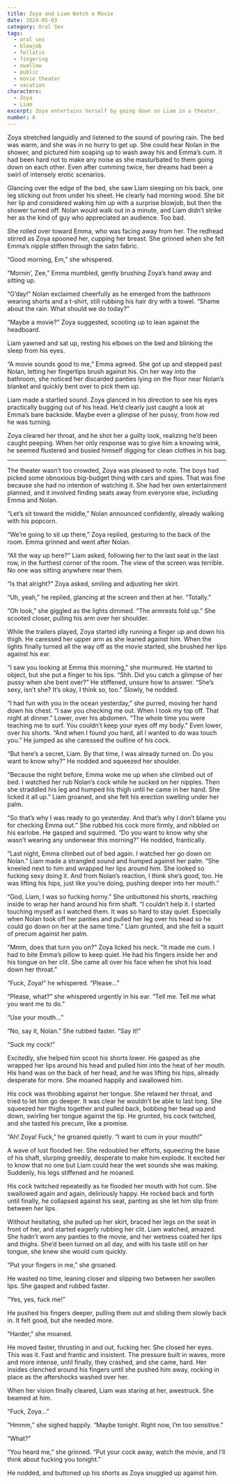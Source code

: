 ```yaml
---
title: Zoya and Liam Watch a Movie
date: 2024-05-03
category: Oral Sex
tags:
  - oral sex
  - blowjob
  - fellatio
  - fingering
  - swallow
  - public
  - movie theater
  - vacation
characters:
  - Zoya
  - Liam
excerpt: Zoya entertains herself by going down on Liam in a theater.
number: 6
---
```


Zoya stretched languidly and listened to the sound of pouring rain. The bed was warm, and she was in no hurry to get up. She could hear Nolan in the shower, and pictured him soaping up to wash away his and Emma’s cum. It had been hard not to make any noise as she masturbated to them going down on each other. Even after cumming twice, her dreams had been a swirl of intensely erotic scenarios.

Glancing over the edge of the bed, she saw Liam sleeping on his back, one leg sticking out from under his sheet. He clearly had morning wood. She bit her lip and considered waking him up with a surprise blowjob, but then the shower turned off. Nolan would walk out in a minute, and Liam didn’t strike her as the kind of guy who appreciated an audience. Too bad.

She rolled over toward Emma, who was facing away from her. The redhead stirred as Zoya spooned her, cupping her breast. She grinned when she felt Emma’s nipple stiffen through the satin fabric.

“Good morning, Em,” she whispered.

“Mornin’, Zee,” Emma mumbled, gently brushing Zoya’s hand away and sitting up.

“G’day!” Nolan exclaimed cheerfully as he emerged from the bathroom wearing shorts and a t-shirt, still rubbing his hair dry with a towel. “Shame about the rain. What should we do today?”

“Maybe a movie?” Zoya suggested, scooting up to lean against the headboard.

Liam yawned and sat up, resting his elbows on the bed and blinking the sleep from his eyes.

“A movie sounds good to me,” Emma agreed. She got up and stepped past Nolan, letting her fingertips brush against his. On her way into the bathroom, she noticed her discarded panties lying on the floor near Nolan’s blanket and quickly bent over to pick them up.

Liam made a startled sound. Zoya glanced in his direction to see his eyes practically bugging out of his head. He’d clearly just caught a look at Emma’s bare backside. Maybe even a glimpse of her pussy, from how red he was turning.

Zoya cleared her throat, and he shot her a guilty look, realizing he’d been caught peeping. When her only response was to give him a knowing wink, he seemed flustered and busied himself digging for clean clothes in his bag.

---

The theater wasn’t too crowded, Zoya was pleased to note. The boys had picked some obnoxious big-budget thing with cars and spies. That was fine because she had no intention of watching it. She had her own entertainment planned, and it involved finding seats away from everyone else, including Emma and Nolan.

“Let’s sit toward the middle,” Nolan announced confidently, already walking with his popcorn.

“We’re going to sit up there,” Zoya replied, gesturing to the back of the room. Emma grinned and went after Nolan.

“All the way up here?” Liam asked, following her to the last seat in the last row, in the furthest corner of the room. The view of the screen was terrible. No one was sitting anywhere near them.

“Is that alright?” Zoya asked, smiling and adjusting her skirt.

“Uh, yeah,” he replied, glancing at the screen and then at her. “Totally.”

“Oh look,” she giggled as the lights dimmed. “The armrests fold up.” She scooted closer, pulling his arm over her shoulder.

While the trailers played, Zoya started idly running a finger up and down his thigh. He caressed her upper arm as she leaned against him. When the lights finally turned all the way off as the movie started, she brushed her lips against his ear.

“I saw you looking at Emma this morning,” she murmured. He started to object, but she put a finger to his lips. “Shh. Did you catch a glimpse of her pussy when she bent over?” He stiffened, unsure how to answer. “She’s sexy, isn’t she? It’s okay, I think so, too.” Slowly, he nodded.

“I had fun with you in the ocean yesterday,” she purred, moving her hand down his chest. “I saw you checking me out. When I took my top off. That night at dinner.” Lower, over his abdomen. “The whole time you were teaching me to surf. You couldn’t keep your eyes off my body.” Even lower, over his shorts. “And when I found you hard, all I wanted to do was touch you.” He jumped as she caressed the outline of his cock.

“But here’s a secret, Liam. By that time, I was already turned on. Do you want to know why?” He nodded and squeezed her shoulder.

“Because the night before, Emma woke me up when she climbed out of bed. I watched her rub Nolan’s cock while he sucked on her nipples. Then she straddled his leg and humped his thigh until he came in her hand. She licked it all up.” Liam groaned, and she felt his erection swelling under her palm.

“So that’s why I was ready to go yesterday. And that’s why I don’t blame you for checking Emma out.” She rubbed his cock more firmly, and nibbled on his earlobe. He gasped and squirmed. “Do you want to know why she wasn’t wearing any underwear this morning?” He nodded, frantically.

“Last night, Emma climbed out of bed again. I watched her go down on Nolan.” Liam made a strangled sound and humped against her palm. “She kneeled next to him and wrapped her lips around him. She looked so fucking sexy doing it. And from Nolan’s reaction, I think she’s good, too. He was lifting his hips, just like you’re doing, pushing deeper into her mouth.”

“God, Liam, I was so fucking horny.” She unbuttoned his shorts, reaching inside to wrap her hand around his firm shaft. “I couldn’t help it. I started touching myself as I watched them. It was so hard to stay quiet. Especially when Nolan took off her panties and pulled her leg over his head so he could go down on her at the same time.” Liam grunted, and she felt a squirt of precum against her palm.

“Mmm, does that turn you on?” Zoya licked his neck. “It made me cum. I had to bite Emma’s pillow to keep quiet. He had his fingers inside her and his tongue on her clit. She came all over his face when he shot his load down her throat.”

“Fuck, Zoya!” he whispered. “Please…”

“Please, what?” she whispered urgently in his ear. “Tell me. Tell me what you want me to do.”

“Use your mouth…”

“No, say it, Nolan.” She rubbed faster. “Say it!”

“Suck my cock!”

Excitedly, she helped him scoot his shorts lower. He gasped as she wrapped her lips around his head and pulled him into the heat of her mouth. His hand was on the back of her head, and he was lifting his hips, already desperate for more. She moaned happily and swallowed him.

His cock was throbbing against her tongue. She relaxed her throat, and tried to let him go deeper. It was clear he wouldn’t be able to last long. She squeezed her thighs together and pulled back, bobbing her head up and down, swirling her tongue against the tip. He grunted, his cock twitched, and she tasted his precum, like a promise.

“Ah! Zoya! Fuck,” he groaned quietly. “I want to cum in your mouth!”

A wave of lust flooded her. She redoubled her efforts, squeezing the base of his shaft, slurping greedily, desperate to make him explode. It excited her to know that no one but Liam could hear the wet sounds she was making. Suddenly, his legs stiffened and he moaned.

His cock twitched repeatedly as he flooded her mouth with hot cum. She swallowed again and again, deliriously happy. He rocked back and forth until finally, he collapsed against his seat, panting as she let him slip from between her lips.

Without hesitating, she pulled up her skirt, braced her legs on the seat in front of her, and started eagerly rubbing her clit. Liam watched, amazed. She hadn’t worn any panties to the movie, and her wetness coated her lips and thighs. She’d been turned on all day, and with his taste still on her tongue, she knew she would cum quickly.

“Put your fingers in me,” she groaned.

He wasted no time, leaning closer and slipping two between her swollen lips. She gasped and rubbed faster.

“Yes, yes, fuck me!”

He pushed his fingers deeper, pulling them out and sliding them slowly back in. It felt good, but she needed more.

“Harder,” she moaned.

He moved faster, thrusting in and out, fucking her. She closed her eyes. This was it. Fast and frantic and insistent. The pressure built in waves, more and more intense, until finally, they crashed, and she came, hard. Her insides clenched around his fingers until she pushed him away, rocking in place as the aftershocks washed over her.

When her vision finally cleared, Liam was staring at her, awestruck. She beamed at him.

“Fuck, Zoya…”

“Hmmm,” she sighed happily. “Maybe tonight. Right now, I’m too sensitive.”

“What?”

“You heard me,” she grinned. “Put your cock away, watch the movie, and I’ll think about fucking you tonight.”

He nodded, and buttoned up his shorts as Zoya snuggled up against him.
